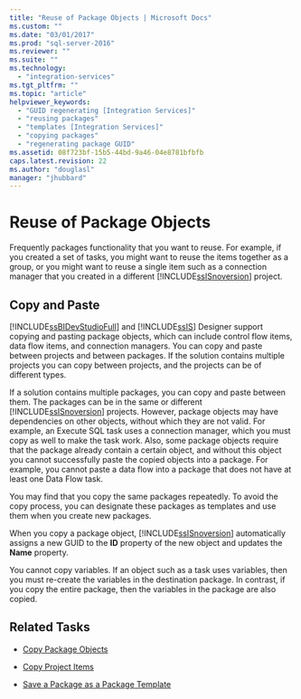 ```yaml
---
title: "Reuse of Package Objects | Microsoft Docs"
ms.custom: ""
ms.date: "03/01/2017"
ms.prod: "sql-server-2016"
ms.reviewer: ""
ms.suite: ""
ms.technology: 
  - "integration-services"
ms.tgt_pltfrm: ""
ms.topic: "article"
helpviewer_keywords: 
  - "GUID regenerating [Integration Services]"
  - "reusing packages"
  - "templates [Integration Services]"
  - "copying packages"
  - "regenerating package GUID"
ms.assetid: 08f723bf-15b5-44bd-9a46-04e8781bfbfb
caps.latest.revision: 22
ms.author: "douglasl"
manager: "jhubbard"
---
```

# Reuse of Package Objects
  Frequently packages functionality that you want to reuse. For example, if you created a set of tasks, you might want to reuse the items together as a group, or you might want to reuse a single item such as a connection manager that you created in a different [!INCLUDE[ssISnoversion](../advanced-analytics/r-services/includes/ssisnoversion-md.md)] project.  
  
## Copy and Paste  
 [!INCLUDE[ssBIDevStudioFull](../analysis-services/includes/ssbidevstudiofull-md.md)] and [!INCLUDE[ssIS](../analysis-services/instances/includes/ssis-md.md)] Designer support copying and pasting package objects, which can include control flow items, data flow items, and connection managers. You can copy and paste between projects and between packages. If the solution contains multiple projects you can copy between projects, and the projects can be of different types.  
  
 If a solution contains multiple packages, you can copy and paste between them. The packages can be in the same or different [!INCLUDE[ssISnoversion](../advanced-analytics/r-services/includes/ssisnoversion-md.md)] projects. However, package objects may have dependencies on other objects, without which they are not valid. For example, an Execute SQL task uses a connection manager, which you must copy as well to make the task work. Also, some package objects require that the package already contain a certain object, and without this object you cannot successfully paste the copied objects into a package. For example, you cannot paste a data flow into a package that does not have at least one Data Flow task.  
  
 You may find that you copy the same packages repeatedly. To avoid the copy process, you can designate these packages as templates and use them when you create new packages.  
  
 When you copy a package object, [!INCLUDE[ssISnoversion](../advanced-analytics/r-services/includes/ssisnoversion-md.md)] automatically assigns a new GUID to the **ID** property of the new object and updates the **Name** property.  
  
 You cannot copy variables. If an object such as a task uses variables, then you must re-create the variables in the destination package. In contrast, if you copy the entire package, then the variables in the package are also copied.  
  
## Related Tasks  
  
-   [Copy Package Objects](../integration-services/copy-package-objects.md)  
  
-   [Copy Project Items](http://msdn.microsoft.com/library/1606c54d-20f9-49f3-a4ef-caad83a772aa)  
  
-   [Save a Package as a Package Template](http://msdn.microsoft.com/library/efe66cec-3933-4f6e-8d35-fe3d300de66c)  
  
  